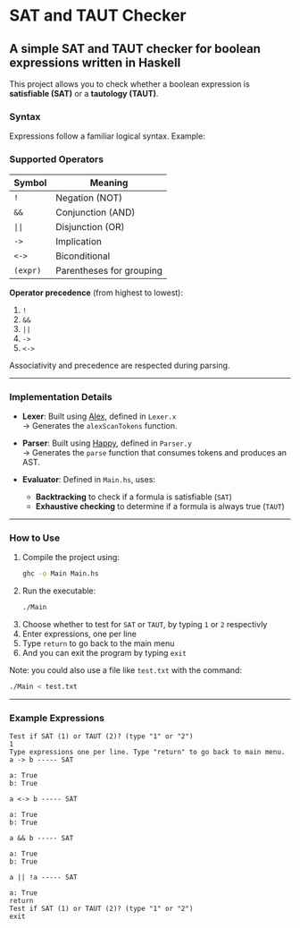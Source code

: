 # SAT and TAUT Checker

## A simple SAT and TAUT checker for boolean expressions written in Haskell

This project allows you to check whether a boolean expression is **satisfiable (SAT)** or a **tautology (TAUT)**.

### Syntax

Expressions follow a familiar logical syntax. Example:


### Supported Operators

| Symbol   | Meaning            |
|----------|--------------------|
| `!`      | Negation (NOT)     |
| `&&`     | Conjunction (AND)  |
| `\|\|`       | Disjunction (OR)   |
| `->`     | Implication        |
| `<->`    | Biconditional      |
| `(expr)` | Parentheses for grouping |

**Operator precedence** (from highest to lowest):

1. `!`
2. `&&`
3. `||`
4. `->`
5. `<->`

Associativity and precedence are respected during parsing.

---

### Implementation Details

- **Lexer**: Built using [Alex](https://www.haskell.org/alex/), defined in `Lexer.x`  
  → Generates the `alexScanTokens` function.
  
- **Parser**: Built using [Happy](https://www.haskell.org/happy/), defined in `Parser.y`  
  → Generates the `parse` function that consumes tokens and produces an AST.

- **Evaluator**: Defined in `Main.hs`, uses:
  - **Backtracking** to check if a formula is satisfiable (`SAT`)
  - **Exhaustive checking** to determine if a formula is always true (`TAUT`)

---

### How to Use

1. Compile the project using:
   ```bash
   ghc -o Main Main.hs
2. Run the executable:
   ```bash
   ./Main
3. Choose whether to test for `SAT` or `TAUT`, by typing `1` or `2` respectivly
4. Enter expressions, one per line
5. Type `return` to go back to the main menu
6. And you can exit the program by typing `exit`

Note: you could also use a file like `test.txt` with the command:
```bash 
./Main < test.txt
```

---

### Example Expressions

```text
Test if SAT (1) or TAUT (2)? (type "1" or "2")
1
Type expressions one per line. Type "return" to go back to main menu.
a -> b ----- SAT

a: True
b: True

a <-> b ----- SAT

a: True
b: True

a && b ----- SAT

a: True
b: True

a || !a ----- SAT

a: True
return
Test if SAT (1) or TAUT (2)? (type "1" or "2")
exit

